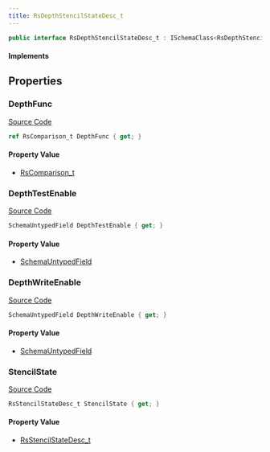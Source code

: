 ```yaml
---
title: RsDepthStencilStateDesc_t
---
```


```csharp
public interface RsDepthStencilStateDesc_t : ISchemaClass<RsDepthStencilStateDesc_t>, ISchemaField, ISchemaClass, INativeHandle
```

#### Implements

## Properties

### DepthFunc

[Source Code](https://github.com/swiftly-solution/swiftlys2/blob/main/managed/src/SwiftlyS2.Generated/Schemas/Interfaces/RsDepthStencilStateDesc_t.cs#L23)

```csharp
ref RsComparison_t DepthFunc { get; }
```

#### Property Value

- [RsComparison_t](/docs/api/shared/schemadefinitions/rscomparison_t)

### DepthTestEnable

[Source Code](https://github.com/swiftly-solution/swiftlys2/blob/main/managed/src/SwiftlyS2.Generated/Schemas/Interfaces/RsDepthStencilStateDesc_t.cs#L18)

```csharp
SchemaUntypedField DepthTestEnable { get; }
```

#### Property Value

- [SchemaUntypedField](/docs/api/shared/schemas/schemauntypedfield)

### DepthWriteEnable

[Source Code](https://github.com/swiftly-solution/swiftlys2/blob/main/managed/src/SwiftlyS2.Generated/Schemas/Interfaces/RsDepthStencilStateDesc_t.cs#L21)

```csharp
SchemaUntypedField DepthWriteEnable { get; }
```

#### Property Value

- [SchemaUntypedField](/docs/api/shared/schemas/schemauntypedfield)

### StencilState

[Source Code](https://github.com/swiftly-solution/swiftlys2/blob/main/managed/src/SwiftlyS2.Generated/Schemas/Interfaces/RsDepthStencilStateDesc_t.cs#L25)

```csharp
RsStencilStateDesc_t StencilState { get; }
```

#### Property Value

- [RsStencilStateDesc_t](/docs/api/shared/schemadefinitions/rsstencilstatedesc_t)

